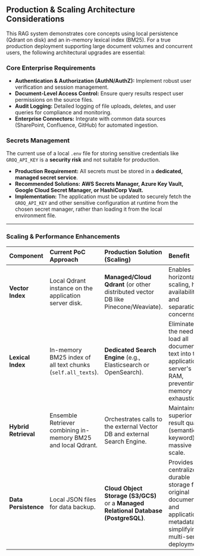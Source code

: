## Production & Scaling Architecture Considerations

This RAG system demonstrates core concepts using local persistence (Qdrant on disk) and an in-memory lexical index (BM25). For a true production deployment supporting large document volumes and concurrent users, the following architectural upgrades are essential:

### Core Enterprise Requirements
- **Authentication & Authorization (AuthN/AuthZ):** Implement robust user verification and session management.
- **Document-Level Access Control:** Ensure query results respect user permissions on the source files.
- **Audit Logging:** Detailed logging of file uploads, deletes, and user queries for compliance and monitoring.
- **Enterprise Connectors:** Integrate with common data sources (SharePoint, Confluence, GitHub) for automated ingestion.

### **Secrets Management**

The current use of a local `.env` file for storing sensitive credentials like `GROQ_API_KEY` is a **security risk** and not suitable for production.

* **Production Requirement:** All secrets must be stored in a **dedicated, managed secret service**.
* **Recommended Solutions:** **AWS Secrets Manager, Azure Key Vault, Google Cloud Secret Manager, or HashiCorp Vault.**
* **Implementation:** The application must be updated to securely fetch the `GROQ_API_KEY` and other sensitive configuration at runtime from the chosen secret manager, rather than loading it from the local environment file.

---

### Scaling & Performance Enhancements

| Component | Current PoC Approach | Production Solution (Scaling) | Benefit |
| :--- | :--- | :--- | :--- |
| **Vector Index** | Local Qdrant instance on the application server disk. | **Managed/Cloud Qdrant** (or other distributed vector DB like Pinecone/Weaviate). | Enables horizontal scaling, high availability, and separation of concerns. |
| **Lexical Index** | In-memory BM25 index of all text chunks (`self.all_texts`). | **Dedicated Search Engine** (e.g., Elasticsearch or OpenSearch). | Eliminates the need to load all document text into the application server's RAM, preventing memory exhaustion. |
| **Hybrid Retrieval** | Ensemble Retriever combining in-memory BM25 and local Qdrant. | Orchestrates calls to the external Vector DB and external Search Engine. | Maintains superior result quality (semantic + keyword) at massive scale. |
| **Data Persistence** | Local JSON files for data backup. | **Cloud Object Storage (S3/GCS)** or a **Managed Relational Database (PostgreSQL)**. | Provides centralized, durable storage for original documents and application metadata, simplifying multi-server deployments. |